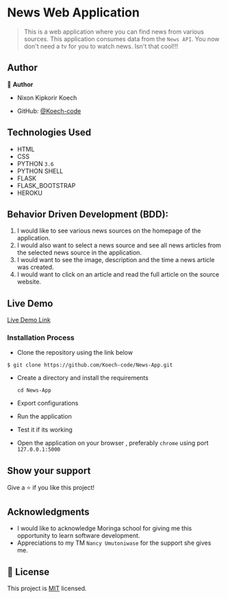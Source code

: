 # News Web Application

> This is a web application where you can find news from various sources. 
> This application consumes data from the `News API`. You now don't need a tv 
for you to watch news. Isn't that cool!!!

## Author

👤 **Author**
- Nixon Kipkorir Koech

- GitHub: [@Koech-code](https://github.com/Koech-code)

## Technologies Used

- HTML
- CSS
- PYTHON `3.6`
- PYTHON SHELL 
- FLASK
- FLASK_BOOTSTRAP
- HEROKU

## Behavior Driven Development (BDD):

1. I would like to see various news sources on the homepage of the application.
2. I would also want to select a news source and see all news articles from the selected news source in the application.
3.  I would want to see the image, description and the time a news article was created.
4. I would want to click on an article and read the full article on the source website.

## Live Demo

[Live Demo Link]( --)


### Installation Process

- Clone the repository using the link below

```
$ git clone https://github.com/Koech-code/News-App.git

```

- Create a directory and install the requirements

  ```
  cd News-App
  ```
- Export configurations
- Run the application
- Test it if its working
- Open the application on your browser , preferably `chrome` using port `127.0.0.1:5000`


## Show your support

Give a ⭐️ if you like this project!

## Acknowledgments

- I would like to acknowledge Moringa school for giving me this opportunity to learn software development.
- Appreciations to  my TM `Nancy Umutoniwase` for the support she gives me.

## 📝 License

This project is [MIT](LICENCE) licensed.
